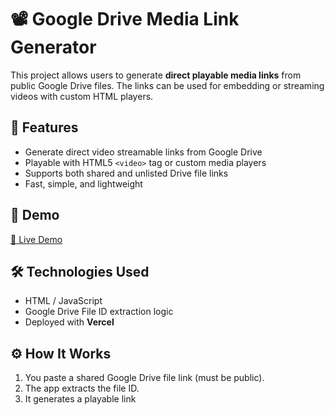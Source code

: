 # 📽️ Google Drive Media Link Generator

This project allows users to generate **direct playable media links** from public Google Drive files. The links can be used for embedding or streaming videos with custom HTML players.

## 🔗 Features

- Generate direct video streamable links from Google Drive
- Playable with HTML5 `<video>` tag or custom media players
- Supports both shared and unlisted Drive file links
- Fast, simple, and lightweight

## 🚀 Demo

[🔗 Live Demo](https://gdrive-media-link-generator.vercel.app/)  

## 🛠️ Technologies Used

- HTML / JavaScript
- Google Drive File ID extraction logic
- Deployed with **Vercel**

## ⚙️ How It Works

1. You paste a shared Google Drive file link (must be public).
2. The app extracts the file ID.
3. It generates a playable link
